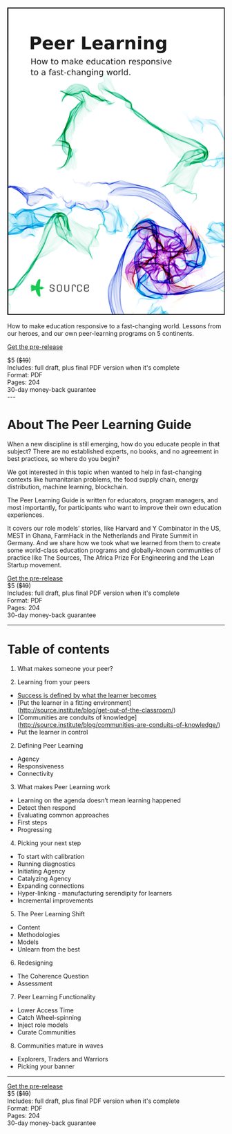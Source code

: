 <div class="cover">
  <a href="http://sendy.source.institute/subscription?f=iVTKAVDr7ah0oAQw8v8qOzCSdTEgCHxk84XgPNfwU0GqBmD3qYraY6azokrrzn9iml4qp15wodg0qDyNkLeo892w"><img src="public/img/peerlearningguidecover.png"></a>
</div>


How to make education responsive to a fast-changing world. Lessons from our heroes, and our own peer-learning programs on 5 continents.

<div class="cta">

<script src="https://gumroad.com/js/gumroad.js"></script>
<a class="gumroad-button" href="https://gum.co/peerlearning?wanted=true" target="_blank" data-gumroad-single-product="true">Get the pre-release</a>

<div class="sub">
$5 (<strike>$19</strike>)
<br>Includes: full draft, plus final PDF version when it's complete
<br>Format: PDF
<br> Pages: 204 
<br>30-day money-back guarantee
</div>
</div>

<div style="clear: right;"></div>
---


<div style="clear: left;"></div>

<div class="share"></div>

# About The Peer Learning Guide

When a new discipline is still emerging, how do you educate people in that subject?  There are no established experts, no books,  and no agreement in best practices, so where do you begin?

We got interested in this topic when wanted to help in fast-changing contexts like humanitarian problems, the food supply chain, energy distribution, machine learning, blockchain.

The Peer Learning Guide is written for educators, program managers, and most importantly, for participants who want to improve their own education experiences.

It covers our role models' stories, like Harvard and Y Combinator in the US, MEST in Ghana, FarmHack in the Netherlands and Pirate Summit in Germany. And we share how we took what we learned from them to create some world-class education programs and globally-known communities of practice like The Sources, The Africa Prize For Engineering and the Lean Startup movement.

<div class="cta">
<script src="https://gumroad.com/js/gumroad.js"></script>
<a class="gumroad-button" href="https://gum.co/peerlearning?wanted=true" target="_blank" data-gumroad-single-product="true">Get the pre-release</a>

<div class="sub">
$5 (<strike>$19</strike>)
<br>Includes: full draft, plus final PDF version when it's complete
<br>Format: PDF
<br> Pages: 204 
<br>30-day money-back guarantee
</div>
</div>


---

# Table of contents

1. What makes someone your peer?

2. Learning from your peers
  * [Success is defined by what the learner becomes](http://source.institute/blog/harvard-and-yc-on-defining-learning-success/)
  * [Put the learner in a fitting environment] (http://source.institute/blog/get-out-of-the-classroom/)
  * [Communities are conduits of knowledge] (http://source.institute/blog/communities-are-conduits-of-knowledge/)
  * Put the learner in control

2. Defining Peer Learning
  * Agency
  * Responsiveness
  * Connectivity


3. What makes Peer Learning work
  * Learning on the agenda doesn’t mean learning happened
  * Detect then respond
  * Evaluating common approaches
  * First steps
  * Progressing

4. Picking your next step
  * To start with calibration
  * Running diagnostics
  * Initiating Agency
  * Catalyzing Agency
  * Expanding connections
  * Hyper-linking - manufacturing serendipity for learners
  * Incremental improvements

5. The Peer Learning Shift
  * Content
  * Methodologies
  * Models
  * Unlearn from the best

6. Redesigning
  * The Coherence Question
  * Assessment

7. Peer Learning Functionality
  * Lower Access Time
  * Catch Wheel-spinning
  * Inject role models
  * Curate Communities

8. Communities mature in waves
  * Explorers, Traders and Warriors
  * Picking your banner

---
<div class="cta">
<script src="https://gumroad.com/js/gumroad.js"></script>
<a class="gumroad-button" href="https://gum.co/peerlearning?wanted=true" target="_blank" data-gumroad-single-product="true">Get the pre-release </a>

<div class="sub">
$5 (<strike>$19</strike>)
<br>Includes: full draft, plus final PDF version when it's complete
<br>Format: PDF
<br> Pages: 204 
<br>30-day money-back guarantee
</div>
</div>



